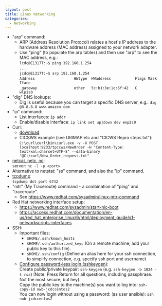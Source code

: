 ```yaml
---
layout: post
title: Linux Networking
categories:
  - Networking
---
```

* "arp" command:
  * ARP (Address Resolution Protocol) relates a host's IP address to the hardware address (MAC address) assigned to your network adapter.
  * Use "ping" (to populate the arp tables) and then use "arp" to see the MAC address, e.g.:  
  `lcdc@E1317T:~$ ping 192.168.1.254`  
  `...`  
  `jcdc@E1317T:~$ arp 192.168.1.254`  
  `Address                  HWtype  HWaddress           Flags Mask            Iface`  
  `_gateway                 ether   5c:b1:3e:1c:5f:42   C                     wlp1s0`  
* "dig" DNS lookups:
  * Dig is useful because you can target a specific DNS server, e.g.: `dig @8.8.8.8 www.amazon.com`   
* "ip" command:  
  * List interfaces: `ip addr`  
  * Enable/disable interface: `ip link set up|down dev enp2s0`  
* Curl:  
  * [download](https://curl.haxx.se/download.html)
  * CICSWS example (see URIMAP etc and "CICWS Repro steps.txt"):  
  `C:\curl\curl\bin\curl.exe -v -X POST localhost:9233/tpccws/NewOrder -H "Content-Type: text/xml;charset=UTF-8" --data-binary "@C:/curl/New_Order_request.txt"`  
* [netcat, netc, nc](https://www.digitalocean.com/community/tutorials/how-to-use-netcat-to-establish-and-test-tcp-and-udp-connections-on-a-vps):  
  server: `nc -l -p <port>`
* Alternative to netstat: "ss" command, and also the "ip" command.
* [tcpdump](https://danielmiessler.com/study/tcpdump/):   
  `tcpdump dst port 6742`  
* "mtr" (My Traceroute) command - a combination of "ping" and "traceroute".  
  * See https://www.redhat.com/sysadmin/linux-mtr-command
* Red Hat networking interface setup:
  * https://www.redhat.com/sysadmin/start-nic-boot
  * https://access.redhat.com/documentation/en-us/red_hat_enterprise_linux/6/html/deployment_guide/s1-networkscripts-interfaces
* SSH:  
  * Important files:  
    * `$HOME/.ssh/known_hosts`
    * `$HOME/.ssh/authorized_keys`  (On a remote machine, add your public key to this file).
    * `$HOME/.ssh/config`  (Define an alias here for your ssh connection, to simplify connection, e.g. specify ssh port and username)
  * [Configure password-less login (sshkeygen)](https://www.digitalocean.com/community/tutorials/how-to-set-up-ssh-keys-on-centos7):  
  Create public/private keypair: `ssh-keygen` (e.g. `ssh-keygen -b 1024 -t rsa`) (Note: Press Return for all questions, including passphrase. Not the most secure, but hey).  
  Copy the public key to the machine(s) you want to log into: `ssh-copy-id nwb-jcdccentos2`  
  You can now login without using a password: (as user ansible): `ssh nwb-jcdccentos2`
